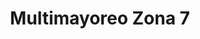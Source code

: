 ---
title: "Multimayoreo Zona 7"
url: /zona-7/multimayoreo-zona-7-calzada-doroteo-guamuch-flores-2/
shop: Supermarkt
---